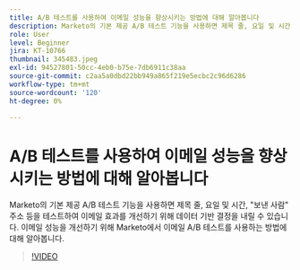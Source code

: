 ```yaml
---
title: A/B 테스트를 사용하여 이메일 성능을 향상시키는 방법에 대해 알아봅니다
description: Marketo의 기본 제공 A/B 테스트 기능을 사용하면 제목 줄, 요일 및 시간, "보낸 사람" 주소 등을 테스트하여 이메일 효과를 개선하기 위해 데이터 기반 결정을 내릴 수 있습니다. 이메일 성능을 개선하기 위해 Marketo에서 이메일 A/B 테스트를 사용하는 방법에 대해 알아봅니다.
role: User
level: Beginner
jira: KT-10766
thumbnail: 345483.jpeg
exl-id: 94527801-50cc-4eb0-b75e-7db6911c38aa
source-git-commit: c2aa5a0dbd22bb949a865f219e5ecbc2c96d6286
workflow-type: tm+mt
source-wordcount: '120'
ht-degree: 0%

---
```


# A/B 테스트를 사용하여 이메일 성능을 향상시키는 방법에 대해 알아봅니다

Marketo의 기본 제공 A/B 테스트 기능을 사용하면 제목 줄, 요일 및 시간, &quot;보낸 사람&quot; 주소 등을 테스트하여 이메일 효과를 개선하기 위해 데이터 기반 결정을 내릴 수 있습니다. 이메일 성능을 개선하기 위해 Marketo에서 이메일 A/B 테스트를 사용하는 방법에 대해 알아봅니다.

>[!VIDEO](https://video.tv.adobe.com/v/345483/?quality=12&learn=on)
